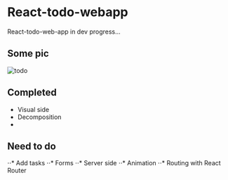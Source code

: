 # React-todo-webapp
React-todo-web-app in dev progress...

Some pic
------
![todo](https://cloud.githubusercontent.com/assets/23314692/24072811/6b3f3c16-0bf5-11e7-9597-443c8f18155e.jpg)

## Completed
- Visual side
- Decomposition
- 

## Need to do
⋅⋅* Add tasks
⋅⋅* Forms
⋅⋅* Server side
⋅⋅* Animation
⋅⋅* Routing with React Router
